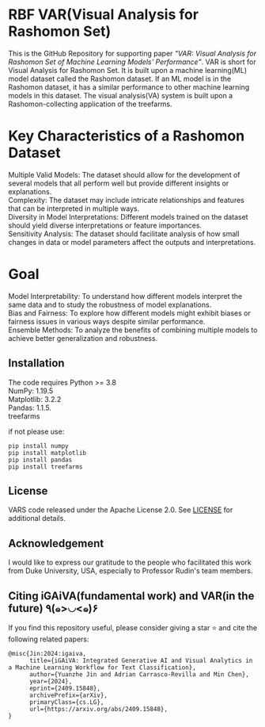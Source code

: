 # RBF VAR(Visual Analysis for Rashomon Set)
This is the GitHub Repository for supporting paper *"VAR: Visual Analysis for Rashomon Set of Machine Learning
Models' Performance"*. VAR is short for Visual Analysis for Rashomon Set. It is built upon a machine learning(ML) model dataset called the Rashomon dataset. If an ML model is in the Rashomon dataset, it has a similar performance to other machine learning models in this dataset. The visual analysis(VA) system is built upon a Rashomon-collecting application of the treefarms.

Key Characteristics of a Rashomon Dataset
===
Multiple Valid Models: The dataset should allow for the development of several models that all perform well but provide different insights or explanations.  
Complexity: The dataset may include intricate relationships and features that can be interpreted in multiple ways.  
Diversity in Model Interpretations: Different models trained on the dataset should yield diverse interpretations or feature importances.  
Sensitivity Analysis: The dataset should facilitate analysis of how small changes in data or model parameters affect the outputs and interpretations.  

Goal
===
Model Interpretability: To understand how different models interpret the same data and to study the robustness of model explanations.    
Bias and Fairness: To explore how different models might exhibit biases or fairness issues in various ways despite similar performance.    
Ensemble Methods: To analyze the benefits of combining multiple models to achieve better generalization and robustness.  

## Installation

The code requires Python >= 3.8  
NumPy: 1.19.5  
Matplotlib: 3.2.2  
Pandas: 1.1.5.  
treefarms

if not please use:
```
pip install numpy
pip install matplotlib
pip install pandas
pip install treefarms
```

## License

VARS code released under the Apache License 2.0. See [LICENSE](LICENSE) for additional details.

## Acknowledgement
I would like to express our gratitude to the people who facilitated this work from Duke University, USA, especially to Professor Rudin's team members.

## Citing iGAiVA(fundamental work) and VAR(in the future) ٩(๑>◡<๑)۶

If you find this repository useful, please consider giving a star :star: and cite the following related papers:

```
@misc{Jin:2024:igaiva,
      title={iGAiVA: Integrated Generative AI and Visual Analytics in a Machine Learning Workflow for Text Classification}, 
      author={Yuanzhe Jin and Adrian Carrasco-Revilla and Min Chen},
      year={2024},
      eprint={2409.15848},
      archivePrefix={arXiv},
      primaryClass={cs.LG},
      url={https://arxiv.org/abs/2409.15848}, 
}
```
